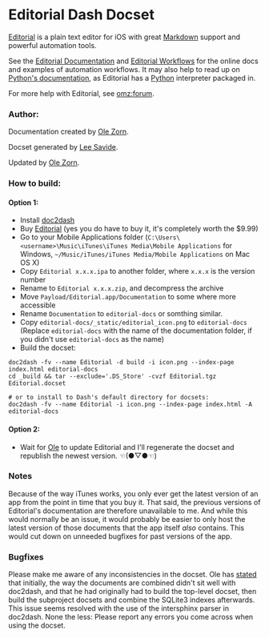 Editorial Dash Docset
=======================

[Editorial](http://omz-software.com/editorial/) is a plain text editor for iOS with great [Markdown](https://daringfireball.net/projects/markdown/syntax) support and powerful automation tools.

See the [Editorial Documentation](http://omz-software.com/editorial/docs/) and [Editorial Workflows](http://www.editorial-workflows.com/) for the online docs and examples of automation workflows. It may also help to read up on [Python's documentation](https://docs.python.org/2.7/), as Editorial has a [Python](http://python.org) interpreter packaged in.

For more help with Editorial, see [omz:forum](https://forum.omz-software.com/).

### Author:

Documentation created by [Ole Zorn](https://github.com/omz).

Docset generated by [Lee Savide](https://github.com/leesavide).

Updated by [Ole Zorn](https://github.com/omz).

### How to build:

#### Option 1:

- Install [doc2dash](https://pypi.python.org/pypi/doc2dash)
- Buy [Editorial](https://itunes.apple.com/app/editorial/id673907758) (yes you do have to buy it, it's completely worth the $9.99)
- Go to your Mobile Applications folder (`C:\Users\<username>\Music\iTunes\iTunes Media\Mobile Applications` for Windows, `~/Music/iTunes/iTunes Media/Mobile Applications` on Mac OS X)
- Copy `Editorial x.x.x.ipa` to another folder, where `x.x.x` is the version number
- Rename to `Editorial x.x.x.zip`, and decompress the archive
- Move `Payload/Editorial.app/Documentation` to some where more accessible
- Rename `Documentation` to `editorial-docs` or somthing similar.
- Copy `editorial-docs/_static/editorial_icon.png` to `editorial-docs` (Replace `editorial-docs` with the name of the documentation folder, if you didn't use `editorial-docs` as the name)
- Build the docset:

```
doc2dash -fv --name Editorial -d build -i icon.png --index-page index.html editorial-docs
cd _build && tar --exclude='.DS_Store' -cvzf Editorial.tgz Editorial.docset

# or to install to Dash's default directory for docsets:
doc2dash -fv --name Editorial -i icon.png --index-page index.html -A editorial-docs
```

#### Option 2:

- Wait for [Ole](https://github.com/omz) to update Editorial and I'll regenerate the docset and republish the newest version. ☜(●▽●☜)

### Notes

Because of the way iTunes works, you only ever get the latest version of an app from the point in time that you buy it. That said, the previous versions of Editorial's documentation are therefore unavailable to me. And while this would normally be an issue, it would probably be easier to only host the latest version of those documents that the app itself *also* contains. This would cut down on unneeded bugfixes for past versions of the app.

### Bugfixes

Please make me aware of any inconsistencies in the docset. Ole has [stated](https://forum.omz-software.com/topic/2423/dash-api-docsets-for-pythonista-and-editorial/18) that initially, the way the documents are combined didn't sit well with doc2dash, and that he had originally had to build the top-level docset, then build the subproject docsets and combine the SQLite3 indexes afterwards. This issue seems resolved with the use of the intersphinx parser in doc2dash. None the less: Please report any errors you come across when using the docset.